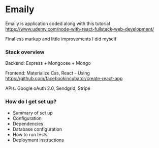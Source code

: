 # Emaily #

Emaily is application coded along with this tutorial https://www.udemy.com/node-with-react-fullstack-web-development/

Final css markup and little improvements I did myself

### Stack overview ###

Backend: Express + Mongoose + Mongo

Frontend: Materialize Css, React - Using https://github.com/facebookincubator/create-react-app

APIs: Google oAuth 2.0, Sendgrid, Stripe 

### How do I get set up? ###

* Summary of set up
* Configuration
* Dependencies
* Database configuration
* How to run tests
* Deployment instructions